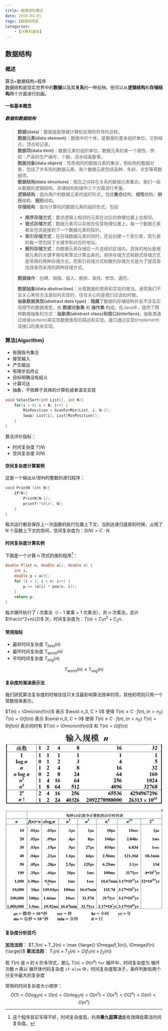 ```yaml
---
title: 数据结构概述
date: 2019-04-01
tags: [数据结构]
categories: 
    - [计算机基础]
---
```


## 数据结构

### 概述

算法+数据结构=程序  
数据结构是现实世界中的**数据**以及其**关系**的一种反映。他可以从**逻辑结构**和**存储结构**两个方面进行刻画。

#### 一些基本概念

##### 数据和数据结构

> **数据(data)**：数据是能够被计算机处理的符号的总称。  
> **数据元素(data element)**：数据中的个体，是数据的基本组织单位。又称结点，顶点和记录。  
> **数据项(data item)**：数据元素的组织单位，数据元素的某一个属性，例如：产品的生产编号、个数、流水线条数等。  
> **数据对象(data object)**：性质相同的数据元素的集合，例如狗的数据对象，包括了许多狗的数据元素，每个数据元素包括品种、年龄、犬型等等数据项。  
> **数据结构(data structure)**：相互之间存在关系的数据元素集合。我们一般从数据的逻辑结构、存储结构和操作三个方面进行考量。  
> **逻辑结构**：面向用户的数据元素的组织形式，包括**集合**结构、**线性**结构、**树形**结构、**图形**结构。  
> **存储结构**：面向计算机的数据元素的组织形式，包括
>
> - **顺序存储方式**：要求逻辑上相邻的元素在对应的物理位置上也相邻。
> - **链式存储方式**：数据元素可以存放在任意物理位置上。每一个数据元素都会包含链接到下一个数据元素的指针。  
> - **索引存储方式**：在存储数据元素的同时，还会创建一个索引表，索引表的每一项包括了关键字和对应的地址。  
> - **散列存储方式**：将数据元素存储在一片连续的区域内，具体的地址是根据元素的关键字用哈希算法计算出来的。顺序存储方式和链式存储方式是常用的两种存储方式，而索引存储方式和散列存储方式是为了提高查找效率而采用的两种存储方式。  
>
> **数据操作**：创建、销毁、插入、删除、查找、修改、遍历。  
>
> **数据抽象(data abstraction)**：分离数据的使用和实现的做法。通常我们不会关心某些方法是如何实现的，往往关心的是我们应该如何做。  
> **抽象数据类型(abstract data type)**：**隐藏**了数据的存储结构并且不涉及实现细节的数据类型，由 **数据对象集** 和 **操作集** 构成。在Java中，提供了两种数据抽象的方式：**抽象类(abstract class)**和**接口(interface)**。抽象类通过继承(extern)来实现数据类型的描述和实现。接口通过实现(implement)该接口的类来实现。

### 算法(Algorithm)

- 有限指令集合
- 接受输入
- 产生输出
- 有限步后终止
- 目标明确没有歧义
- 计算可达
- 抽象，不依赖于具体的计算机或者语言实现

```c
void SelectSort(int List[], int N){
    for(i = 0; i < N; i++) {
        MinPosition = ScanForMin(List, i, N-1);
        Swap( List[i], List[MinPosition]);
    }
}
```

算法评价指标：

- 时间复杂度 $T(N)$
- 空间复杂度 $S(N)$

#### 空间复杂度计算案例

这是一个输出从1到N的整数的递归程序：

```c
void PrintN (int N){
    if(N){
        PrintN(N-1);
        printf("%d\n", N);
    }
}
```

每次运行都会保存上一次函数的执行位置上下文，当到达递归底部的时候，占用了 N 个函数上下文的空间，空间复杂度为：$S(N) = C \cdot N$.

#### 时间复杂度计算实例

下面是一个计算 n 项式的值的程序[^1]：

[^1]: 这个程序其实写得不好，时间复杂度高，利用**秦九韶算法**能有效降低算法时间复杂度。

``` c
double f(int n, double a[], double x) {
    int i;
    double p = a[0];
    for (i = 1; i < n; i++) {
        p += (a[i] * pow(x, i));
    }
    return p;
}
```

每次循环执行了 $i$ 次乘法（$i-1$ 累乘 + 1 次乘法），共 $n$ 次乘法，总计 $\frac{n^2+n}{2}$ 次，时间复杂度为：$T(n) = C_1 n^2 + C_2 n$.

#### 常用指标

- 最好时间复杂度 $T_{best}(n)$
- 最坏时间复杂度 $T_{worst}(n)$
- 平均时间复杂度 $T_{avg}(n)$

$$
T_{worst}(n) \le T_{avg}(n)
$$

#### 复杂度的渐进表示法

我们研究算法复杂度的时候往往只关注最影响算法效率的项，其他的项则只用一个常数倍来表示。

$T(n) = \Omicron(f(n))$ 表示 $\exist n_0, C > 0$ 使得 $T(n) \le C  \cdot f(n),(n > n_0)$
$T(n) = \Omega(f(n))$ 表示 $\exist n_0, C > 0$ 使得 $T(n) \le C  \cdot f(n),(n > n_0)$
$T(n) = \Theta(f(n))$ 表示同时有 $T(n) = \Omicron(f(n))$ 和 $T(n) = \Omega(f(n))$

![picture 1](assets/ece2cff3581fa6152fb182a9eb8e91cbbff628677d779de25f9056c0350fe179.png)  

![picture 3](assets/58b9dbb3fa8334910d47eac775530dfaac4f2b35d4fc471d0145ad1ee3e339c2.png)  

#### 复杂度分析技巧

**加法法则**：
$T_1(n) + T_2(n) = \max {\large(} \Omega(f_1(n)), \Omega(f(n) {\large)}$
**乘法法则**：
$T_1(n) \times T_2(n) = \Omega(f_1(n) \times f_2(n))$

若 $T(n)$ 是 $n$ 的 $k$ 阶多项式，那么 $T(n) = \Theta(n^k)$
`for` 循环中，时间复杂度为 循环次数 $n$ 乘以 循环体代码复杂度
`if-else` 中，时间复杂度取决于，条件判断和两个分支中最大的复杂度

常用的时间复杂度大小顺序：
$$
O(1) \lt O(\log_2n) \lt O(n) \lt O(n\log_2n) \lt O(n^2) \lt O(n^3) \lt O(2^n) \lt O(n!) \lt O(n^n)
$$
